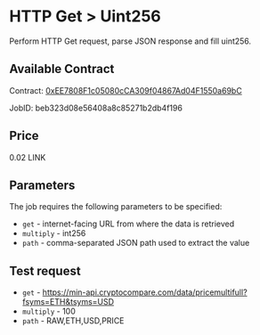 # HTTP Get > Uint256

Perform HTTP Get request, parse JSON response and fill uint256.

## Available Contract
  
Contract: [0xEE7808F1c05080cCA309f04867Ad04F1550a69bC](https://mumbai.polygonscan.com/address/0xEE7808F1c05080cCA309f04867Ad04F1550a69bC)

JobID: beb323d08e56408a8c85271b2db4f196

## Price

0.02 LINK

## Parameters

The job requires the following parameters to be specified:

* `get` - internet-facing URL from where the data is retrieved
* `multiply` - int256
* `path` - comma-separated JSON path used to extract the value

## Test request

* `get` - https://min-api.cryptocompare.com/data/pricemultifull?fsyms=ETH&tsyms=USD
* `multiply` - 100
* `path` - RAW,ETH,USD,PRICE
